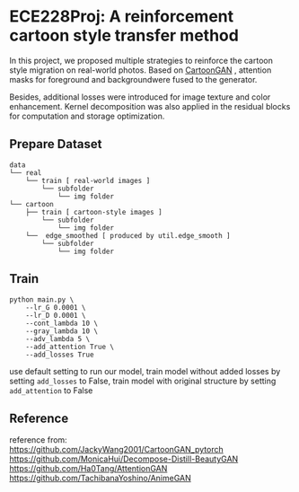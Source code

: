 # ECE228Proj: A reinforcement cartoon style transfer method
In this project, we proposed multiple strategies to reinforce the cartoon style migration on real-world photos. Based on [CartoonGAN](https://openaccess.thecvf.com/content_cvpr_2018/papers/Chen_CartoonGAN_Generative_Adversarial_CVPR_2018_paper.pdf) , attention masks for foreground and backgroundwere fused to the generator. 

Besides, additional losses were introduced for image texture and color enhancement. Kernel decomposition was also applied in the residual blocks for computation and storage optimization.

## Prepare Dataset

```
data
└── real
    └── train [ real-world images ]
        └── subfolder
            └── img folder
└── cartoon
    ├── train [ cartoon-style images ]
        └── subfolder
            └── img folder
    └──  edge_smoothed [ produced by util.edge_smooth ]
        └── subfolder
            └── img folder
```

## Train
```
python main.py \
    --lr_G 0.0001 \
    --lr_D 0.0001 \
    --cont_lambda 10 \
    --gray_lambda 10 \
    --adv_lambda 5 \
    --add_attention True \
    --add_losses True
```
use default setting to run our model, train model without added losses by setting ```add_losses``` to False, train model with original structure by setting ```add_attention``` to False

## Reference
reference from:\
https://github.com/JackyWang2001/CartoonGAN_pytorch
https://github.com/MonicaHui/Decompose-Distill-BeautyGAN
https://github.com/Ha0Tang/AttentionGAN
https://github.com/TachibanaYoshino/AnimeGAN

